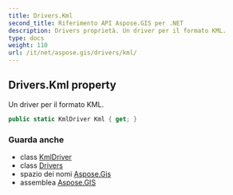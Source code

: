 ```yaml
---
title: Drivers.Kml
second_title: Riferimento API Aspose.GIS per .NET
description: Drivers proprietà. Un driver per il formato KML.
type: docs
weight: 110
url: /it/net/aspose.gis/drivers/kml/
---
```

## Drivers.Kml property

Un driver per il formato KML.

```csharp
public static KmlDriver Kml { get; }
```

### Guarda anche

* class [KmlDriver](../../../aspose.gis.formats.kml/kmldriver/)
* class [Drivers](../)
* spazio dei nomi [Aspose.Gis](../../drivers/)
* assemblea [Aspose.GIS](../../../)


